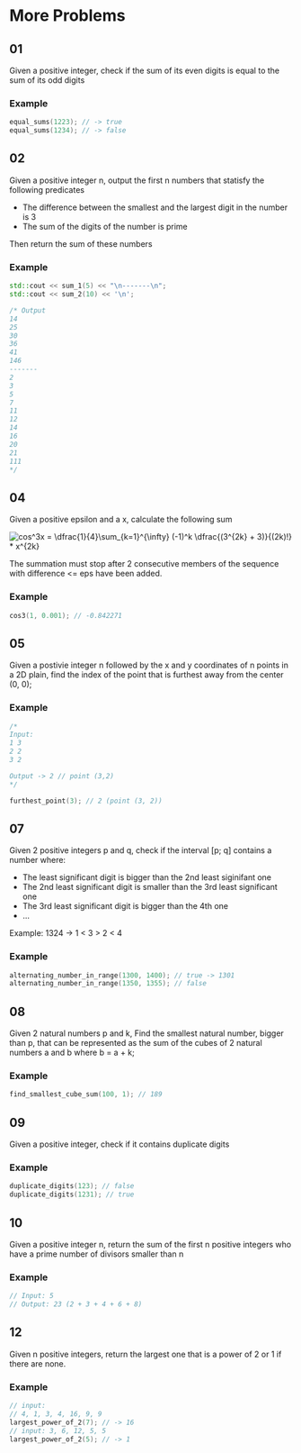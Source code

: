 # More Problems

## 01

Given a positive integer, check if the sum of its even digits is equal to the sum of its odd digits

### Example

```c++
equal_sums(1223); // -> true
equal_sums(1234); // -> false
```

## 02

Given a positive integer n, output the first n numbers that statisfy the following predicates
- The difference between the smallest and the largest digit in the number is 3
- The sum of the digits of the number is prime

Then return the sum of these numbers

### Example
```c++
std::cout << sum_1(5) << "\n-------\n";
std::cout << sum_2(10) << '\n';

/* Output
14
25
30
36
41
146
-------
2
3
5
7
11
12
14
16
20
21
111
*/
```

## 04

Given a positive epsilon and a x, calculate the following sum

<img src="https://tex.s2cms.ru/svg/cos%5E3x%20%3D%20%5Cdfrac%7B1%7D%7B4%7D%5Csum_%7Bk%3D1%7D%5E%7B%5Cinfty%7D%20(-1)%5Ek%20%5Cdfrac%7B(3%5E%7B2k%7D%20%2B%203)%7D%7B(2k)!%7D%20*%20x%5E%7B2k%7D" alt="cos^3x = \dfrac{1}{4}\sum_{k=1}^{\infty} (-1)^k \dfrac{(3^{2k} + 3)}{(2k)!} * x^{2k}" />

The summation must stop after 2 consecutive members of the sequence with difference <= eps have been added. 

### Example

```c++
cos3(1, 0.001); // -0.842271  
```

## 05

Given a postivie integer n followed by the x and y coordinates of n points in a 2D plain, find the index of the point that is furthest away from the center (0, 0);

### Example

```c++
/*
Input:
1 3
2 2
3 2

Output -> 2 // point (3,2)
*/

furthest_point(3); // 2 (point (3, 2))
```


## 07

Given 2 positive integers p and q, check if the interval [p; q] contains a number where:

- The least significant digit is bigger than the 2nd least siginifant one
- The 2nd least significant digit is smaller than the 3rd least significant one
- The 3rd least significant digit is bigger than the 4th one
- ...

Example: 1324 -> 1 < 3 > 2 < 4

### Example

```c++
alternating_number_in_range(1300, 1400); // true -> 1301
alternating_number_in_range(1350, 1355); // false
```

## 08

Given 2 natural numbers p and k, Find the smallest natural number, bigger than p, that can be represented as the sum of the cubes of 2 natural numbers a and b where b = a + k;

### Example

```c++
find_smallest_cube_sum(100, 1); // 189
```

## 09

Given a positive integer, check if it contains duplicate digits

### Example

```c++
duplicate_digits(123); // false
duplicate_digits(1231); // true
```

## 10 

Given a positive integer n, return the sum of the first n positive integers who have a prime number of divisors smaller than n

### Example

```c++
// Input: 5
// Output: 23 (2 + 3 + 4 + 6 + 8)
```

## 12

Given n positive integers, return the largest one that is a power of 2 or 1 if there are none.

### Example

```c++
// input: 
// 4, 1, 3, 4, 16, 9, 9
largest_power_of_2(7); // -> 16
// input: 3, 6, 12, 5, 5
largest_power_of_2(5); // -> 1
```
